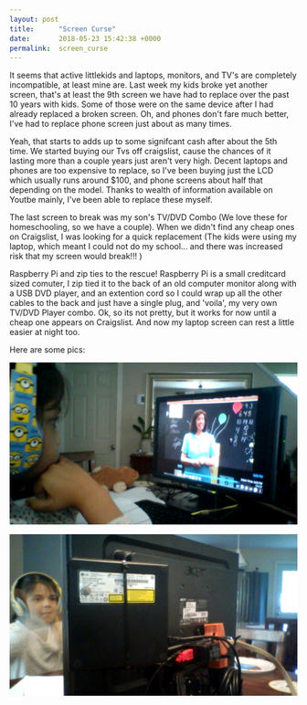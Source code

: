 ```yaml
---
layout: post
title:      "Screen Curse"
date:       2018-05-23 15:42:38 +0000
permalink:  screen_curse
---
```



It seems that active littlekids and laptops, monitors, and TV's are completely incompatible, at least mine are. Last week my kids broke yet another screen, that's at least the 9th screen we have had to replace over the past 10 years with kids. Some of those were on the same device after I had already replaced a broken screen. Oh, and phones don't fare much better, I've had to replace phone screen just about as many times.

Yeah, that starts to adds up to some signifcant cash after about the 5th time. We started buying our Tvs off craigslist, cause the chances of it lasting more than a couple years just aren't very high. Decent laptops and phones are too expensive to replace, so I've been buying just the LCD which usually runs around $100, and phone screens about half that depending on the model. Thanks to wealth of information available on Youtbe mainly, I've been able to replace these myself.

The last screen to break was my son's TV/DVD Combo (We love these for homeschooling, so we have a couple). When we didn't find any cheap ones on Craigslist, I was looking for a quick replacement (The kids were using my laptop, which meant I could not do my school... and there was increased risk that my screen would break!!! )

Raspberry Pi and zip ties to the rescue! Raspberry Pi is a small creditcard sized comuter, I zip tied it to the back of an old computer monitor along with a USB DVD player, and an extention cord so I could wrap up all the other cables to the back and just have a single plug, and 'voila', my very own TV/DVD Player combo. Ok, so its not pretty, but it works for now until a cheap one appears on Craigslist. And now my laptop screen can rest a little easier at night too.

Here are some pics:

![Front of Homemade TV/DVD Combo Unit](https://github.com/dapawn/dapawn.github.io/blob/master/img/TV_DVD_Combo_Front.jpg)

![Back of Homemade TV/DVD Combo Unit](https://github.com/dapawn/dapawn.github.io/blob/master/img/TV_DVD_Combo_Back.jpg)
